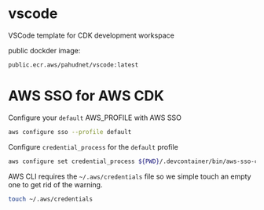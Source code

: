 # vscode
VSCode template for CDK development workspace

public dockder image:

`public.ecr.aws/pahudnet/vscode:latest`

# AWS SSO for AWS CDK

Configure your `default` AWS_PROFILE with AWS SSO
```sh
aws configure sso --profile default 
```

Configure `credential_process` for the `default` profile

```sh
aws configure set credential_process ${PWD}/.devcontainer/bin/aws-sso-credential-process
```

AWS CLI requires the `~/.aws/credentials` file so we simple touch an empty one to get rid of the warning.

```sh
touch ~/.aws/credentials
```